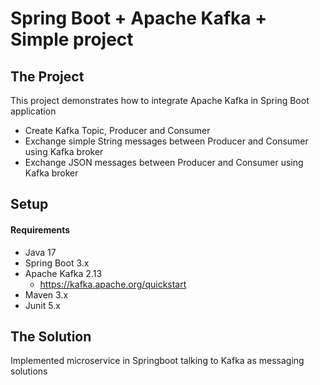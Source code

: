 # Spring Boot + Apache Kafka + Simple project

## The Project

This project demonstrates how to integrate Apache Kafka in Spring Boot application  
- Create Kafka Topic, Producer and Consumer
- Exchange simple String messages between Producer and Consumer using Kafka broker
- Exchange JSON messages between Producer and Consumer using Kafka broker

## Setup
#### Requirements
- Java 17
- Spring Boot 3.x
- Apache Kafka 2.13
  - https://kafka.apache.org/quickstart
- Maven 3.x
- Junit 5.x

## The Solution
Implemented microservice in Springboot talking to Kafka as messaging solutions
